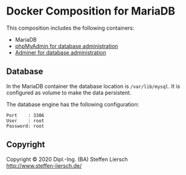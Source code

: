 # Docker Composition for MariaDB

This composition includes the following containers:

- MariaDB
- [phpMyAdmin for database administration](http://127.0.0.1:8001)
- [Adminer for database administration](http://127.0.0.1:8002)

## Database

In the MariaDB container the database location is `/var/lib/mysql`. It is configured as volume to make the data persistent.

The database engine has the following configuration:

```
Port    : 3306
User    : root
Password: root
```

## Copyright

Copyright © 2020 Dipl.-Ing. (BA) Steffen Liersch  
http://www.steffen-liersch.de/
